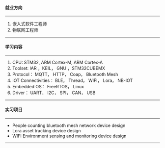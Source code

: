 
#### 就业方向
---
1. 嵌入式软件工程师
2. 物联网工程师

---

#### 学习内容
---
1. CPU: STM32, ARM Cortex-M,  ARM Cortex-A
2. Toolset: IAR ，KEIL， GNU ，STM32CUBEMX
3. Protocol： MQTT， HTTP， Coap， Bluetooth Mesh 
4. IOT Connectivities： BLE，  Thread， WIFI， Lora， NB-IOT 
5. Embedded OS： FreeRTOS， Linux
6. Driver： UART， I2C， SPI， CAN， USB 

---

#### 实习项目

---
* People counting bluetooth mesh network device design
* Lora asset tracking device design
* WIFI Environment sensing and monitoring device design

---
